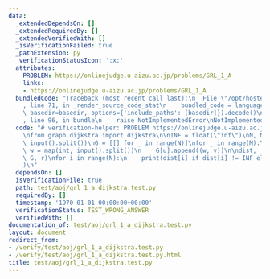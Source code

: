 ```yaml
---
data:
  _extendedDependsOn: []
  _extendedRequiredBy: []
  _extendedVerifiedWith: []
  _isVerificationFailed: true
  _pathExtension: py
  _verificationStatusIcon: ':x:'
  attributes:
    PROBLEM: https://onlinejudge.u-aizu.ac.jp/problems/GRL_1_A
    links:
    - https://onlinejudge.u-aizu.ac.jp/problems/GRL_1_A
  bundledCode: "Traceback (most recent call last):\n  File \"/opt/hostedtoolcache/PyPy/3.10.13/x64/lib/pypy3.10/site-packages/onlinejudge_verify/documentation/build.py\"\
    , line 71, in _render_source_code_stat\n    bundled_code = language.bundle(stat.path,\
    \ basedir=basedir, options={'include_paths': [basedir]}).decode()\n  File \"/opt/hostedtoolcache/PyPy/3.10.13/x64/lib/pypy3.10/site-packages/onlinejudge_verify/languages/python.py\"\
    , line 96, in bundle\n    raise NotImplementedError\nNotImplementedError\n"
  code: "# verification-helper: PROBLEM https://onlinejudge.u-aizu.ac.jp/problems/GRL_1_A\n\
    \nfrom graph.dijkstra import dijkstra\n\nINF = float(\"inf\")\nN, M, r = map(int,\
    \ input().split())\nG = [[] for _ in range(N)]\nfor _ in range(M):\n    u, v,\
    \ w = map(int, input().split())\n    G[u].append((w, v))\n\ndist, _ = dijkstra(N,\
    \ G, r)\nfor i in range(N):\n    print(dist[i] if dist[i] != INF else \"INF\"\
    )\n"
  dependsOn: []
  isVerificationFile: true
  path: test/aoj/grl_1_a_dijkstra.test.py
  requiredBy: []
  timestamp: '1970-01-01 00:00:00+00:00'
  verificationStatus: TEST_WRONG_ANSWER
  verifiedWith: []
documentation_of: test/aoj/grl_1_a_dijkstra.test.py
layout: document
redirect_from:
- /verify/test/aoj/grl_1_a_dijkstra.test.py
- /verify/test/aoj/grl_1_a_dijkstra.test.py.html
title: test/aoj/grl_1_a_dijkstra.test.py
---
```

